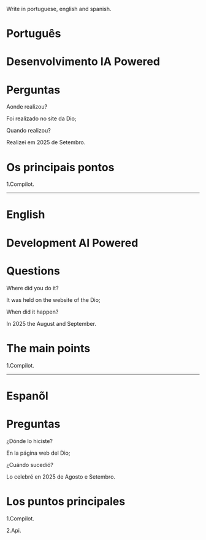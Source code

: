 Write in portuguese, english and spanish.

#  Português

# Desenvolvimento IA Powered





# Perguntas

Aonde realizou?

Foi realizado no site da Dio;

Quando realizou?

Realizei em 2025 de Setembro.

# Os principais pontos


1.Compilot.

--------------------------------------------------------------------------------------------------------------------------------

# English

# Development AI Powered

# Questions

Where did you do it?

It was held on the website of the Dio; 

When did it happen?

In 2025 the August and September.

# The main points

1.Compilot.


--------------------------------------------------------------------------------------------------------------------------------

# Espanõl

#  


# Preguntas

¿Dónde lo hiciste?

En la página web del Dio;

¿Cuándo sucedió?

Lo celebré en 2025 de Agosto e Setembro.

# Los puntos principales

1.Compilot.

2.Api.
